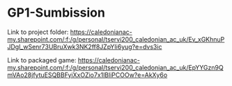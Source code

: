 # GP1-Sumbission

Link to project folder: https://caledonianac-my.sharepoint.com/:f:/g/personal/tservi200_caledonian_ac_uk/Ev_xGKhnuPJDgl_wSenr73UBruXwk3NK2ff8JZpYIi6yug?e=dvs3ic 

Link to packaged game: https://caledonianac-my.sharepoint.com/:f:/g/personal/tservi200_caledonian_ac_uk/EpYYGzn9QmVAo28jfytuESQBBFyiXxOZio7x1lBliPCOOw?e=AkXy6o  
